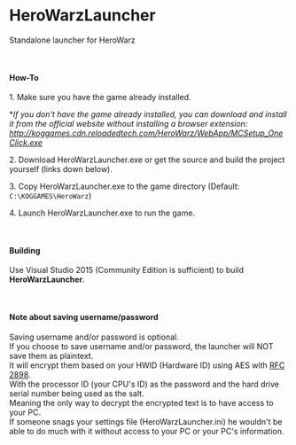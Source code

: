 # HeroWarzLauncher
Standalone launcher for HeroWarz

<br />

#### How-To
1\. Make sure you have the game already installed.

**If you don't have the game already installed, you can download and install it from the official website without installing a browser extension: http://koggames.cdn.reloadedtech.com/HeroWarz/WebApp/MCSetup_OneClick.exe*

2\. Download HeroWarzLauncher.exe or get the source and build the project yourself (links down below).

3\. Copy HeroWarzLauncher.exe to the game directory (Default: `C:\KOGGAMES\HeroWarz`)

4\. Launch HeroWarzLauncher.exe to run the game.

<br />

#### Building
Use Visual Studio 2015 (Community Edition is sufficient) to build **HeroWarzLauncher**.

<br />

#### Note about saving username/password
Saving username and/or password is optional.
<br />
If you choose to save username and/or password, the launcher will NOT save them as plaintext.
<br />
It will encrypt them based on your HWID (Hardware ID) using AES with [RFC 2898](https://tools.ietf.org/html/rfc2898).
<br />
With the processor ID (your CPU's ID) as the password and the hard drive serial number being used as the salt.
<br />
Meaning the only way to decrypt the encrypted text is to have access to your PC.
<br />
If someone snags your settings file (HeroWarzLauncher.ini) he wouldn't be able to do much with it without access to your PC or your PC's information.
